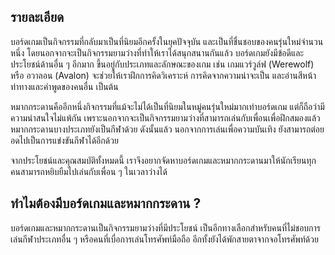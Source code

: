 ## รายละเอียด
บอร์ดเกมเป็นกิจกรรมที่กลับมาเป็นที่นิยมอีกครั้งในยุคปัจจุบัน และเป็นที่ชื่นชอบของคนรุ่นใหม่จำนวนหนึ่ง โดยนอกจากจะเป็นกิจกรรมยามว่างที่ทำให้เราได้สนุกสนานกันแล้ว บอร์ดเกมยังมีข้อดีและประโยชน์ด้านอื่น ๆ อีกมาก ขึ้นอยู่กับประเภทและลักษณะของเกม เช่น เกมแวร์วูล์ฟ (Werewolf) หรือ อวาลอน (Avalon) จะช่วยให้เราฝึกการคิดวิเคราะห์ การคิดจากความน่าจะเป็น และอ่านสีหน้าท่าทางและคำพูดของคนอื่น เป็นต้น

หมากกระดานคืออีกหนึ่งกิจกรรมที่แม้จะไม่ได้เป็นที่นิยมในหมู่คนรุ่นใหม่มากเท่าบอร์ดเกม แต่ก็ถือว่ามีความน่าสนใจไม่แพ้กัน เพราะนอกจากจะเป็นกิจกรรมยามว่างที่สามารถเล่นกับเพื่อนเพื่อฝึกสมองแล้ว หมากกระดานบางประเภทยังเป็นกีฬาด้วย ดังนั้นแล้ว นอกจากการเล่นเพื่อความบันเทิง ยังสามารถต่อยอดไปเป็นการแข่งขันกีฬาได้อีกด้วย

จากประโยชน์และคุณสมบัติทั้งหมดนี้ เราจึงอยากจัดหาบอร์ดเกมและหมากกระดานมาให้นักเรียนทุกคนสามารถหยิบยืมไปเล่นกับเพื่อน ๆ ในเวลาว่างได้

## ทำไมต้องมีบอร์ดเกมและหมากกระดาน ?
บอร์ดเกมและหมากกระดานเป็นกิจกรรมยามว่างที่มีประโยชน์ เป็นอีกทางเลือกสำหรับคนที่ไม่ชอบการเล่นกีฬาประเภทอื่น ๆ หรือคนที่เบื่อการเล่นโทรศัพท์มือถือ อีกทั้งยังได้พักสายตาจากจอโทรศัพท์ด้วย
<!--stackedit_data:
eyJoaXN0b3J5IjpbLTEzMDIxODE4NCw1ODQ3MDY3MjIsLTI5OT
kyOTA3OSw2MDAxMjI0NDUsLTI5NzE4Nzg0MCw4NTQ5MjczMTMs
MTA5MzIwMDIyLDU2MTQwMzc3OCwtOTUwOTM0MzEwXX0=
-->